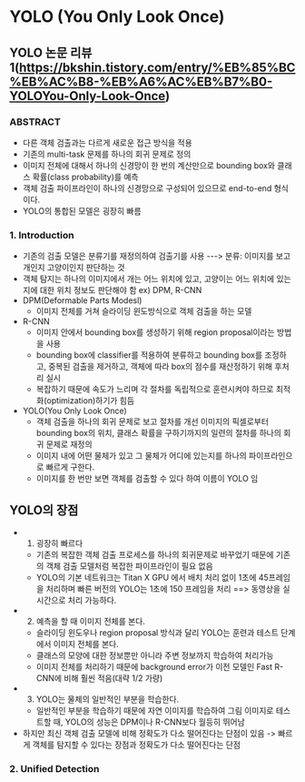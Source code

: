 # YOLO (You Only Look Once)
## YOLO 논문 리뷰1(https://bkshin.tistory.com/entry/%EB%85%BC%EB%AC%B8-%EB%A6%AC%EB%B7%B0-YOLOYou-Only-Look-Once)
### ABSTRACT
- 다른 객체 검출과는 다르게 새로운 접근 방식을 적용
- 기존의 multi-task 문제를 하나의 회귀 문제로 정의
- 이미지 전체에 대해서 하나의 신경망이 한 번의 계산만으로 bounding box와 클래스 확률(class probability)를 예측
- 객체 검출 파이프라인이 하나의 신경망으로 구성되어 있으므로 end-to-end 형식이다.
- YOLO의 통합된 모델은 굉장히 빠름

### 1. Introduction
- 기존의 검출 모델은 분류기를 재정의하여 검출기를 사용 ---> 분류: 이미지를 보고 개인지 고양이인지 판단하는 것
- 객체 탐지는 하나의 이미지에서 개는 어느 위치에 있고, 고양이는 어느 위치에 있는지에 대한 위치 정보도 판단해야 함
    ex) DPM, R-CNN
- DPM(Deformable Parts Modesl)
    - 이미지 전체를 거쳐 슬라이딩 윈도방식으로 객체 검출을 하는 모델
- R-CNN
    - 이미지 안에서 bounding box를 생성하기 위해 region proposal이라는 방법을 사용
    - bounding box에 classifier를 적용하여 분류하고 bounding box를 조정하고, 중복된 검출을 제거하고, 객체에 따라 box의 점수를 재산정하기 위해 후처리 실시
    - 복잡하기 때문에 속도가 느리며 각 절차를 독립적으로 훈련시켜야 하므로 최적화(optimization)하기가 힘듬
- YOLO(You Only Look Once)
    - 객체 검출을 하나의 회귀 문제로 보고 절차를 개선
    이미지의 픽셀로부터 bounding box의 위치, 클래스 확률을 구하기까지의 일련의 절차를 하나의 회귀 문제로 재정의
    - 이미지 내에 어떤 물체가 있고 그 물체가 어디에 있는지를 하나의 파이프라인으로 빠르게 구한다.
    - 이미지를 한 번만 보면 객체를 검출할 수 있다 하여 이름이 YOLO 임

## YOLO의 장점
- 1. 굉장히 빠르다
    - 기존의 복잡한 객체 검출 프로세스를 하나의 회귀문제로 바꾸었기 때문에 기존의 객체 검출 모델처럼 복잡한 파이프라인이 필요 없음
    - YOLO의 기본 네트워크는 Titan X GPU 에서 배치 처리 없이 1초에 45프레임을 처리하며 빠른 버전의 YOLO는 1초에 150 프레임을 처리 ==> 동영상을 실시간으로 처리 가능하다.
- 2. 예측을 할 때 이미지 전체를 본다.
    - 슬라이딩 윈도우나 region proposal 방식과 달리 YOLO는 훈련과 테스트 단계에서 이미지 전체를 본다.
    - 클래스의 모양에 대한 정보뿐만 아니라 주변 정보까지 학습하여 처리가능
    - 이미지 전체를 처리하기 때문에 background error가 이전 모델인 Fast R-CNN에 비해 훨씬 적음(대략 1/2 가량)
- 3. YOLO는 물체의 일반적인 부분을 학습한다.
    - 일반적인 부분을 학습하기 때문에 자연 이미지를 학습하여 그림 이미지로 테스트할 때, YOLO의 성능은 DPM이나 R-CNN보다 월등히 뛰어남
- 하지만 최신 객체 검출 모델에 비해 정확도가 다소 떨어진다는 단점이 있음 -> 빠르게 객체를 탐지할 수 있다는 장점과 정확도가 다소 떨어진다는 단점


### 2. Unified Detection